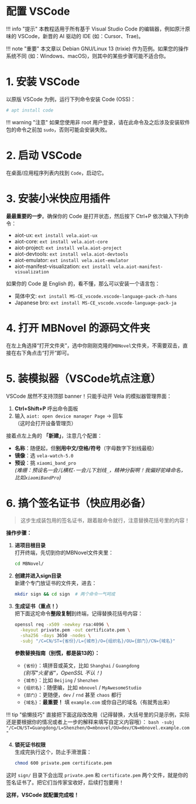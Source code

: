 # 配置 VSCode

!!! info "提示"
    本教程适用于所有基于 Visual Studio Code 的编辑器，例如原汁原味的 VSCode，新晋的 AI 驱动的 IDE (如：Cursor、Trae)。

!!! note "重要"
    本文章以 Debian GNU/Linux 13 (trixie) 作为范例。如果您的操作系统不同 (如：Windows、macOS)，则其中的某些步骤可能不适合你。

# 1. 安装 VSCode
以原版 VSCode 为例，运行下列命令安装 Code (OSS)：
```bash
# apt install code
```
!!! warning "注意"
    如果您使用非 root 用户登录，请在此命令及之后涉及安装软件包的命令之前加 `sudo`，否则可能会安装失败。

# 2. 启动 VSCode
在桌面/应用程序列表内找到 `Code`，启动它。

# 3. 安装小米快应用插件
**最最重要的一步**。确保你的 Code 是打开状态，然后按下 Ctrl+P 依次输入下列命令：
- aiot-ux: `ext install vela.aiot-ux`
- aiot-core: `ext install vela.aiot-core`
- aiot-project: `ext install vela.aiot-project`
- aiot-devtools: `ext install vela.aiot-devtools`
- aiot-emulator: `ext install vela.aiot-emulator`
- aiot-manifest-visualization: `ext install vela.aiot-manifest-visualization`

如果你的 Code 是 English 的，看不懂，那么可以安装一个语言包：
- 简体中文: `ext install MS-CE_vscode.vscode-language-pack-zh-hans`
- Japanese bro: `ext install MS-CE_vscode.vscode-language-pack-ja`

# 4. 打开 MBNovel 的源码文件夹
在左上角选择“打开文件夹”，选中你刚刚克隆的`MBNovel`文件夹，不需要双击，直接在右下角点击“打开”即可。

# 5. 装模拟器（VSCode坑点注意）
VSCode 居然不支持顶部 banner！只能手动开 Vela 的模拟器管理界面：
1.  **Ctrl+Shift+P** 呼出命令面板
2.  输入 `aiot: open device manager Page` → 回车  
    （这时会打开设备管理页）

接着点左上角的 **「新建」**，注意几个配置：
- **名称**：随便起，但**别用中文/空格/符号**（字母数字下划线最稳）
- **镜像**：选 `vela-watch-5.0`
- **预设**：挑 `xiaomi_band_pro`  
  *(难绷：预设名一会儿横杠`-`一会儿下划线`_`，精神分裂啊！我偏好驼峰命名，比如`xiaomiBandPro`)*

# 6. 搞个签名证书（快应用必备）

> 这步生成装包用的签名证书，跟着敲命令就行，注意替换花括号里的内容！

**操作步骤：**

1.  **进项目根目录**  
    打开终端，先切到你的MBNovel文件夹里：
    ```bash
    cd MBNovel/
    ```

2.  **创建并进入sign目录**  
    新建个专门放证书的文件夹，进去：
    ```bash
    mkdir sign && cd sign  # 两个命令一气呵成
    ```

3.  **生成证书（重点！）**  
    把下面这坨命令**整段复制**到终端，记得替换花括号内容：
    ```bash
    openssl req -x509 -newkey rsa:4096 \
      -keyout private.pem -out certificate.pem \
      -sha256 -days 3650 -nodes \
      -subj "/C=CN/ST={省份}/L={城市}/O={组织名}/OU={部门}/CN={域名}"
    ```
    **参数替换指南（别慌，都是装13的）：**
    - `{省份}`：填拼音或英文，比如 `Shanghai` / `Guangdong`  
      *(别写"火星省"，OpenSSL 不认！)*
    - `{城市}`：比如 `Beijing` / `Shenzhen`
    - `{组织名}`：随便编，比如 `mbnovel` / `MyAwesomeStudio`
    - `{部门}`：更随便，`dev` / `rnd` 甚至 `chaos` 都行
    - `{域名}`：**最重要！** 填 `example.com` 或你自己的域名（有就秀出来）

!!! tip "偷懒技巧"
    直接把下面这段改改用（记得替换，大括号里的只是示例，实际还是要根据你的情况或者上一步的解释来填写自定义内容哦）：
    ```bash
    -subj "/C=CN/ST=Guangdong/L=Shenzhen/O=mbnovel/OU=dev/CN=mbnovel.example.com"
    ```

4.  **锁死证书权限**  
    生成完执行这个，防止手滑泄露：
    ```bash
    chmod 600 private.pem certificate.pem
    ```

这时 `sign/` 目录下会出现 `private.pem` 和 `certificate.pem` 两个文件，就是你的签名证书了。把它们当传家宝收好，后续打包要用！

**这样，VSCode 就配置完成啦！**
